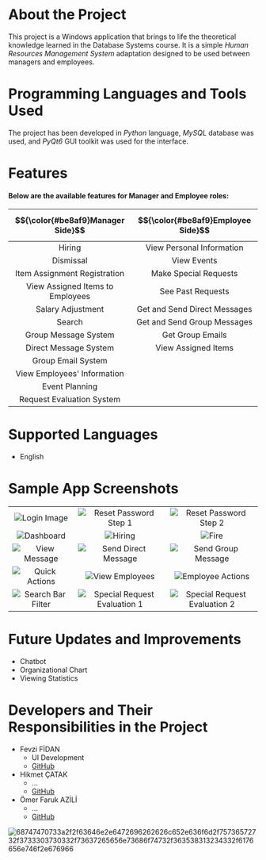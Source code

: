 # About the Project
This project is a Windows application that brings to life the theoretical knowledge learned in the Database Systems course. It is a simple _Human Resources Management System_ adaptation designed to be used between managers and employees.

# Programming Languages and Tools Used
The project has been developed in _Python_ language, _MySQL_ database was used, and _PyQt6_ GUI toolkit was used for the interface.

# Features
#### Below are the available features for **Manager** and **Employee** roles:

| $${\color{#be8af9}Manager Side}$$ | $${\color{#be8af9}Employee Side}$$ |
| :---: | :---: |
| Hiring | View Personal Information |
| Dismissal | View Events |
| Item Assignment Registration | Make Special Requests
| View Assigned Items to Employees | See Past Requests |
| Salary Adjustment | Get and Send Direct Messages |
| Search | Get and Send Group Messages |
| Group Message System | Get Group Emails |
| Direct Message System | View Assigned Items |
| Group Email System |
| View Employees' Information |
| Event Planning |
| Request Evaluation System |

# Supported Languages
- English

# Sample App Screenshots
|  |  |  |
| :--: | :--: | :--: |
| ![Login Image](https://github.com/HikmetCTK/MangmntSQL/blob/main/resimler/login_page.png) | ![Reset Password Step 1](https://github.com/HikmetCTK/MangmntSQL/blob/main/resimler/reset_password_step_1.png) | ![Reset Password Step 2](https://github.com/HikmetCTK/MangmntSQL/blob/main/resimler/reset_password_step_2.png)
| ![Dashboard](https://github.com/HikmetCTK/MangmntSQL/blob/main/resimler/dashboard.png) | ![Hiring](https://github.com/HikmetCTK/MangmntSQL/blob/main/resimler/hiring.png) | ![Fire](https://github.com/HikmetCTK/MangmntSQL/blob/main/resimler/fire.png) |
| ![View Message](https://github.com/HikmetCTK/MangmntSQL/blob/main/resimler/mesaj%20g%C3%B6sterme.png) | ![Send Direct Message](https://github.com/HikmetCTK/MangmntSQL/blob/main/resimler/mesaj%20isim%20listeleme.png) | ![Send Group Message](https://github.com/HikmetCTK/MangmntSQL/blob/main/resimler/group%20message.png) |
| ![Quick Actions](https://github.com/HikmetCTK/MangmntSQL/blob/main/resimler/liste%20quick%20action.png) | ![View Employees](https://github.com/HikmetCTK/MangmntSQL/blob/main/resimler/list%20employe.png) | ![Employee Actions](https://github.com/HikmetCTK/MangmntSQL/blob/main/resimler/i%C5%9Flem%20sayfas%C4%B1.png) |
| ![Search Bar Filter](https://github.com/HikmetCTK/MangmntSQL/blob/main/resimler/search.png) | ![Special Request Evaluation 1](https://github.com/HikmetCTK/MangmntSQL/blob/main/resimler/special_request_approval.png) | ![Special Request Evaluation 2](https://github.com/HikmetCTK/MangmntSQL/blob/main/resimler/special_request_approval_2.png)

# Future Updates and Improvements
- Chatbot
- Organizational Chart
- Viewing Statistics

# Developers and Their Responsibilities in the Project
- Fevzi FİDAN
  - UI Development
  - [GitHub](https://github.com/fevzifidan)
- Hikmet ÇATAK
  - ...
  - [GitHub](https://github.com/HikmetCTK)
- Ömer Faruk AZİLİ
  - ...
  - [GitHub](https://github.com/OmfAzl)


![68747470733a2f2f63646e2e6472696262626c652e636f6d2f75736572732f3733303730332f73637265656e73686f74732f363538313234332f6176656e746f2e676966](https://github.com/user-attachments/assets/60c0a490-ee2a-4e2c-891d-2170b0ba08f3)
